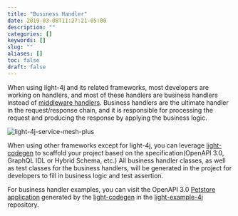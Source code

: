 ```yaml
---
title: "Business Handler"
date: 2019-03-08T11:27:21-05:00
description: ""
categories: []
keywords: []
slug: ""
aliases: []
toc: false
draft: false
---
```


When using light-4j and its related frameworks, most developers are working on handlers, and most of these handlers are business handlers instead of [middleware handlers]. Business handlers are the ultimate handler in the request/response chain, and it is responsible for processing the request and producing the response by applying the business logic. 

![light-4j-service-mesh-plus](/images/light-4j-service-mesh-plus.png)

When using other frameworks except for light-4j, you can leverage [light-codegen][] to scaffold your project based on the specification(OpenAPI 3.0, GraphQL IDL or Hybrid Schema, etc.) All business handler classes, as well as test classes for the business handlers, will be generated in the project for developers to fill in business logic and test assertion. 

For business handler examples, you can visit the OpenAPI 3.0 [Petstore application][] generated by the [light-codegen][] in the [light-example-4j][] repository. 


[middleware handlers]: /architecture/middleware-handler/
[light-codegen]: /tool/light-codegen/
[Petstore application]: https://github.com/networknt/light-example-4j/tree/master/rest/openapi/petstore/src/main/java/com/networknt/petstore/handler
[light-example-4j]: https://github.com/networknt/light-example-4j